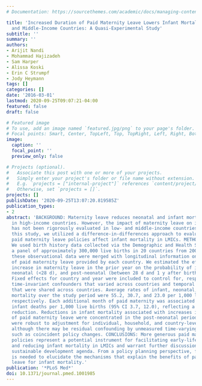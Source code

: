 ```yaml
---
# Documentation: https://sourcethemes.com/academic/docs/managing-content/

title: 'Increased Duration of Paid Maternity Leave Lowers Infant Mortality in Low-
  and Middle-Income Countries: A Quasi-Experimental Study'
subtitle: ''
summary: ''
authors:
- Arijit Nandi
- Mohammad Hajizadeh
- Sam Harper
- Alissa Koski
- Erin C Strumpf
- Jody Heymann
tags: []
categories: []
date: '2016-03-01'
lastmod: 2020-09-25T09:07:21-04:00
featured: false
draft: false

# Featured image
# To use, add an image named `featured.jpg/png` to your page's folder.
# Focal points: Smart, Center, TopLeft, Top, TopRight, Left, Right, BottomLeft, Bottom, BottomRight.
image:
  caption: ''
  focal_point: ''
  preview_only: false

# Projects (optional).
#   Associate this post with one or more of your projects.
#   Simply enter your project's folder or file name without extension.
#   E.g. `projects = ["internal-project"]` references `content/project/deep-learning/index.md`.
#   Otherwise, set `projects = []`.
projects: []
publishDate: '2020-09-25T13:07:20.819585Z'
publication_types:
- 2
abstract: 'BACKGROUND: Maternity leave reduces neonatal and infant mortality rates
  in high-income countries. However, the impact of maternity leave on infant health
  has not been rigorously evaluated in low- and middle-income countries (LMICs). In
  this study, we utilized a difference-in-differences approach to evaluate whether
  paid maternity leave policies affect infant mortality in LMICs. METHODS AND FINDINGS:
  We used birth history data collected via the Demographic and Health Surveys to assemble
  a panel of approximately 300,000 live births in 20 countries from 2000 to 2008;
  these observational data were merged with longitudinal information on the duration
  of paid maternity leave provided by each country. We estimated the effect of an
  increase in maternity leave in the prior year on the probability of infant (<1 y),
  neonatal (<28 d), and post-neonatal (between 28 d and 1 y after birth) mortality.
  Fixed effects for country and year were included to control for, respectively, unobserved
  time-invariant confounders that varied across countries and temporal trends in mortality
  that were shared across countries. Average rates of infant, neonatal, and post-neonatal
  mortality over the study period were 55.2, 30.7, and 23.0 per 1,000 live births,
  respectively. Each additional month of paid maternity was associated with 7.9 fewer
  infant deaths per 1,000 live births (95% CI 3.7, 12.0), reflecting a 13% relative
  reduction. Reductions in infant mortality associated with increases in the duration
  of paid maternity leave were concentrated in the post-neonatal period. Estimates
  were robust to adjustment for individual, household, and country-level characteristics,
  although there may be residual confounding by unmeasured time-varying confounders,
  such as coincident policy changes. CONCLUSIONS: More generous paid maternity leave
  policies represent a potential instrument for facilitating early-life interventions
  and reducing infant mortality in LMICs and warrant further discussion in the post-2015
  sustainable development agenda. From a policy planning perspective, further work
  is needed to elucidate the mechanisms that explain the benefits of paid maternity
  leave for infant mortality.'
publication: '*PLoS Med*'
doi: 10.1371/journal.pmed.1001985
---
```

